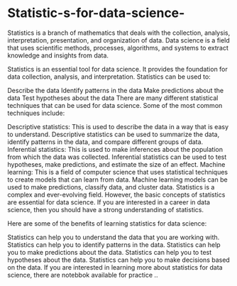 # Statistic-s-for-data-science-
Statistics is a branch of mathematics that deals with the collection, analysis, interpretation, presentation, and organization of data. Data science is a field that uses scientific methods, processes, algorithms, and systems to extract knowledge and insights from data.

Statistics is an essential tool for data science. It provides the foundation for data collection, analysis, and interpretation. Statistics can be used to:

Describe the data
Identify patterns in the data
Make predictions about the data
Test hypotheses about the data
There are many different statistical techniques that can be used for data science. Some of the most common techniques include:

Descriptive statistics: This is used to describe the data in a way that is easy to understand. Descriptive statistics can be used to summarize the data, identify patterns in the data, and compare different groups of data.
Inferential statistics: This is used to make inferences about the population from which the data was collected. Inferential statistics can be used to test hypotheses, make predictions, and estimate the size of an effect.
Machine learning: This is a field of computer science that uses statistical techniques to create models that can learn from data. Machine learning models can be used to make predictions, classify data, and cluster data.
Statistics is a complex and ever-evolving field. However, the basic concepts of statistics are essential for data science. If you are interested in a career in data science, then you should have a strong understanding of statistics.

Here are some of the benefits of learning statistics for data science:

Statistics can help you to understand the data that you are working with.
Statistics can help you to identify patterns in the data.
Statistics can help you to make predictions about the data.
Statistics can help you to test hypotheses about the data.
Statistics can help you to make decisions based on the data.
If you are interested in learning more about statistics for data science, there are notebbok available for practice .. 

